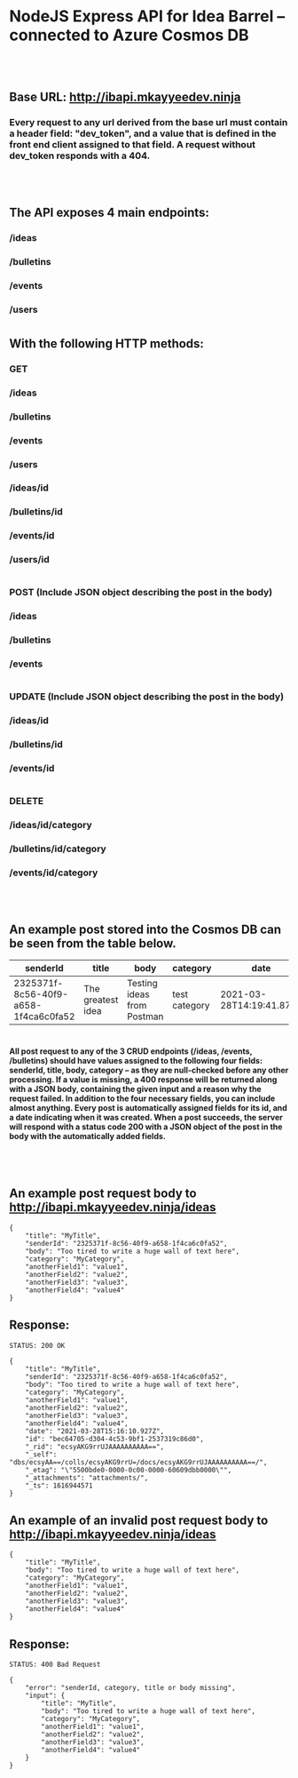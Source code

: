 # NodeJS Express API for Idea Barrel – connected to Azure Cosmos DB
<br></br>

## Base URL: http://ibapi.mkayyeedev.ninja

### Every request to any url derived from the base url must contain a header field: "dev_token", and a value that is defined in the front end client assigned to that field. A request without dev_token responds with a 404.
<br></br> 


## The API exposes 4 main endpoints:

### /ideas
### /bulletins
### /events
### /users

#
## With the following HTTP methods:

### **GET**
### /ideas
### /bulletins
### /events
### /users
### /ideas/id
### /bulletins/id
### /events/id
### /users/id
#

### **POST** (Include JSON object describing the post in the body)
### /ideas
### /bulletins
### /events
#

### **UPDATE** (Include JSON object describing the post in the body)
### /ideas/id
### /bulletins/id
### /events/id
#

### **DELETE**
### /ideas/id/category
### /bulletins/id/category
### /events/id/category

<br></br>
## An example post stored into the Cosmos DB can be seen from the table below.

|senderId|title|body|category|date|id|
|--------|-----|----|--------|----|--|
|2325371f-8c56-40f9-a658-1f4ca6c0fa52|The greatest idea|Testing ideas from Postman|test category|2021-03-28T14:19:41.875Z|"22d4a7ad-624a-4f7e-9c7d-efff1e47c2d6"|

#
#### All post request to any of the 3 CRUD endpoints (/ideas, /events, /bulletins) should have values assigned to the following four fields: **senderId, title, body, category** – as they are null-checked before any other processing. If a value is missing, a 400 response will be returned along with a JSON body, containing the given input and a reason why the request failed. In addition to the four necessary fields, you can include almost anything. Every post is automatically assigned fields for its **id**, and a **date** indicating when it was created. When a post succeeds, the server will respond with a status code 200 with a JSON object of the post in the body with the automatically added fields.

<br></br>
## An example post request body to http://ibapi.mkayyeedev.ninja/ideas

```
{
    "title": "MyTitle",
    "senderId": "2325371f-8c56-40f9-a658-1f4ca6c0fa52",
    "body": "Too tired to write a huge wall of text here",
    "category": "MyCategory",
    "anotherField1": "value1",
    "anotherField2": "value2",
    "anotherField3": "value3",
    "anotherField4": "value4"
}
```
## Response:
```
STATUS: 200 OK

{
    "title": "MyTitle",
    "senderId": "2325371f-8c56-40f9-a658-1f4ca6c0fa52",
    "body": "Too tired to write a huge wall of text here",
    "category": "MyCategory",
    "anotherField1": "value1",
    "anotherField2": "value2",
    "anotherField3": "value3",
    "anotherField4": "value4",
    "date": "2021-03-28T15:16:10.927Z",
    "id": "bec64705-d304-4c53-9bf1-2537319c86d0",
    "_rid": "ecsyAKG9rrUJAAAAAAAAAA==",
    "_self": "dbs/ecsyAA==/colls/ecsyAKG9rrU=/docs/ecsyAKG9rrUJAAAAAAAAAA==/",
    "_etag": "\"5500bde0-0000-0c00-0000-60609dbb0000\"",
    "_attachments": "attachments/",
    "_ts": 1616944571
}
```


## An example of an invalid post request body to http://ibapi.mkayyeedev.ninja/ideas

```
{
    "title": "MyTitle",
    "body": "Too tired to write a huge wall of text here",
    "category": "MyCategory",
    "anotherField1": "value1",
    "anotherField2": "value2",
    "anotherField3": "value3",
    "anotherField4": "value4"
}
```
## Response:
```
STATUS: 400 Bad Request

{
    "error": "senderId, category, title or body missing",
    "input": {
        "title": "MyTitle",
        "body": "Too tired to write a huge wall of text here",
        "category": "MyCategory",
        "anotherField1": "value1",
        "anotherField2": "value2",
        "anotherField3": "value3",
        "anotherField4": "value4"
    }
}
```

